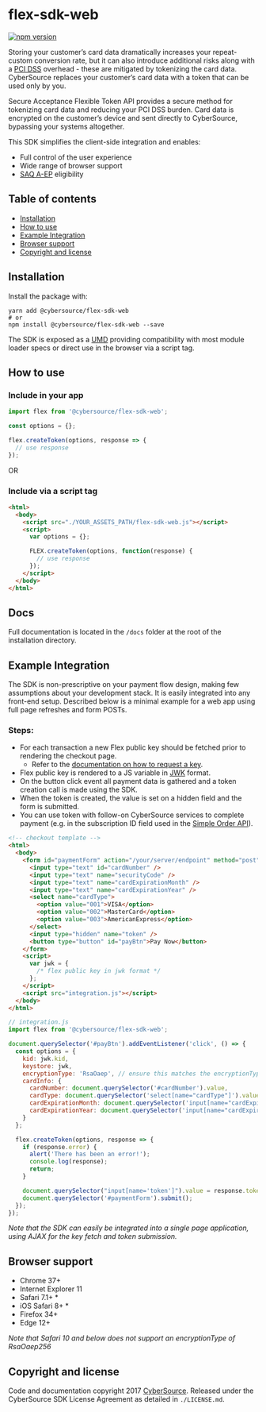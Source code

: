 # flex-sdk-web

[![npm version](https://img.shields.io/npm/v/@cybersource/flex-sdk-web.svg)](https://www.npmjs.com/package/@cybersource/flex-sdk-web)

Storing your customer’s card data dramatically increases your repeat-custom conversion rate, but it can also introduce additional risks along with a [PCI DSS](https://www.pcisecuritystandards.org/) overhead - these are mitigated by tokenizing the card data. CyberSource replaces your customer’s card data with a token that can be used only by you.

Secure Acceptance Flexible Token API provides a secure method for tokenizing card data and reducing your PCI DSS burden. Card data is encrypted on the customer’s device and sent directly to CyberSource, bypassing your systems altogether.

This SDK simplifies the client-side integration and enables:

- Full control of the user experience
- Wide range of browser support
- [SAQ A-EP](https://www.pcisecuritystandards.org/documents/PCI-DSS-v3_2-SAQ-A_EP-rev1_1.pdf) eligibility

## Table of contents

- [Installation](#installation)
- [How to use](#how-to-use)
- [Example Integration](#example-integration)
- [Browser support](#browser-support)
- [Copyright and license](#copyright-and-license)

## Installation

Install the package with:

```
yarn add @cybersource/flex-sdk-web
# or
npm install @cybersource/flex-sdk-web --save
```

The SDK is exposed as a [UMD](https://github.com/umdjs/umd) providing compatibility with most module loader specs or direct use in the browser via a script tag.

## How to use

### Include in your app

```js
import flex from '@cybersource/flex-sdk-web';

const options = {};

flex.createToken(options, response => {
  // use response
});
```

OR

### Include via a script tag

```html
<html>
  <body>
    <script src="./YOUR_ASSETS_PATH/flex-sdk-web.js"></script>
    <script>
      var options = {};

      FLEX.createToken(options, function(response) {
        // use response
      });
    </script>
  </body>
</html>
```

## Docs

Full documentation is located in the `/docs` folder at the root of the installation directory.

## Example Integration

The SDK is non-prescriptive on your payment flow design, making few assumptions about your development stack. It is easily integrated into any front-end setup. Described below is a minimal example for a web app using full page refreshes and form POSTs.

### Steps:

- For each transaction a new Flex public key should be fetched prior to rendering the checkout page.
  - Refer to the [documentation on how to request a key](https://developer.cybersource.com/api/developer-guides/dita-flex/SAFlexibleToken.html).
- Flex public key is rendered to a JS variable in [JWK](https://tools.ietf.org/html/rfc7517) format.
- On the button click event all payment data is gathered and a token creation call is made using the SDK.
- When the token is created, the value is set on a hidden field and the form is submitted.
- You can use token with follow-on CyberSource services to complete payment (e.g. in the subscription ID field used in the [Simple Order API](https://www.cybersource.com/developers/integration_methods/simple_order_and_soap_toolkit_api/)).

```html
<!-- checkout template -->
<html>
  <body>
    <form id="paymentForm" action="/your/server/endpoint" method="post">
      <input type="text" id="cardNumber" />
      <input type="text" name="securityCode" />
      <input type="text" name="cardExpirationMonth" />
      <input type="text" name="cardExpirationYear" />
      <select name="cardType">
        <option value="001">VISA</option>
        <option value="002">MasterCard</option>
        <option value="003">AmericanExpress</option>
      </select>
      <input type="hidden" name="token" />
      <button type="button" id="payBtn">Pay Now</button>
    </form>
    <script>
      var jwk = {
        /* flex public key in jwk format */
      };
    </script>
    <script src="integration.js"></script>
  </body>
</html>
```

```js
// integration.js
import flex from '@cybersource/flex-sdk-web';

document.querySelector('#payBtn').addEventListener('click', () => {
  const options = {
    kid: jwk.kid,
    keystore: jwk,
    encryptionType: 'RsaOaep', // ensure this matches the encryptionType you specified when creating your key
    cardInfo: {
      cardNumber: document.querySelector('#cardNumber').value,
      cardType: document.querySelector('select[name="cardType"]').value,
      cardExpirationMonth: document.querySelector('input[name="cardExpirationMonth"]').value,
      cardExpirationYear: document.querySelector('input[name="cardExpirationYear"]').value
    }
  };

  flex.createToken(options, response => {
    if (response.error) {
      alert('There has been an error!');
      console.log(response);
      return;
    }

    document.querySelector("input[name='token']").value = response.token;
    document.querySelector('#paymentForm').submit();
  });
});
```

_Note that the SDK can easily be integrated into a single page application, using AJAX for the key fetch and token submission._

## Browser support

- Chrome 37+
- Internet Explorer 11
- Safari 7.1+ \*
- iOS Safari 8+ \*
- Firefox 34+
- Edge 12+

_Note that Safari 10 and below does not support an encryptionType of RsaOaep256_

## Copyright and license

Code and documentation copyright 2017 [CyberSource](http://www.cybersource.com). Released under the CyberSource SDK License Agreement as detailed in `./LICENSE.md`.

